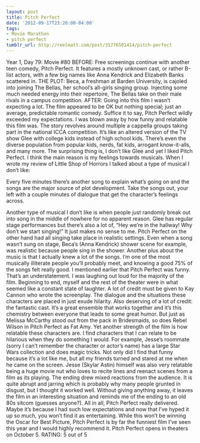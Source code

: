 ```yaml
---
layout: post
title: Pitch Perfect
date: '2012-09-17T23:20:00-04:00'
tags:
- Movie Marathon
- pitch perfect
tumblr_url: http://reelmatt.com/post/31776501414/pitch-perfect
---
```

Year 1, Day 79: Movie #80
BEFORE: Free screenings continue with another teen comedy, Pitch Perfect. It features a mostly unknown cast, or rather B-list actors, with a few big names like Anna Kendrick and Elizabeth Banks scattered in.
THE PLOT: Beca, a freshman at Barden University, is cajoled into joining The Bellas, her school’s all-girls singing group. Injecting some much needed energy into their repertoire, The Bellas take on their male rivals in a campus competition.
AFTER: Going into this film I wasn’t expecting a lot. The film appeared to be OK but nothing special; just an average, predictable romantic comedy. Suffice it to say, Pitch Perfect wildly exceeded my expectations. I was blown away by how funny and relatable this film was.
The story revolves around multiple a cappella groups taking part in the national ICCA competition. It’s like an altered version of the TV show Glee with college kids instead of high school kids. There’s even the diverse population from popular kids, nerds, fat kids, arrogant know-it-alls, and many more. The surprising thing is, I don’t like Glee and yet I liked Pitch Perfect. I think the main reason is my feelings towards musicals.
When I wrote my review of Little Shop of Horrors I talked about a type of musical I don’t like:

Every five minutes there’s another song to explain what’s going on and the songs are the major source of plot development. Take the songs out, your left with a couple minutes of dialogue that get the character’s feelings across.

Another type of musical I don’t like is when people just randomly break out into song in the middle of nowhere for no apparent reason. Glee has regular stage performances but there’s also a lot of, “Hey we’re in the hallway! Why don’t we start singing!” It just makes no sense to me. Pitch Perfect on the other hand had all singing take place in realistic settings. Even when a song wasn’t sung on stage, Beca’s (Anna Kendrick) shower scene for example, was realistic because people sing in the shower. Another plus about the music is that I actually knew a lot of the songs. I’m one of the most musically illiterate people you’ll probably meet, and knowing a good 75% of the songs felt really good.
I mentioned earlier that Pitch Perfect was funny. That’s an understatement. I was laughing out loud for the majority of the film. Beginning to end, myself and the rest of the theater were in what seemed like a constant state of laughter. A lot of credit must be given to Kay Cannon who wrote the screenplay. The dialogue and the situations these characters are placed in just exude hilarity. Also deserving of a lot of credit: the fantastic cast. It’s a great ensemble that works together and it’s this chemistry between everyone that leads to some great humor. But just as Melissa McCarthy stood out from the pack in Bridesmaids, so does Rebel Wilson in Pitch Perfect as Fat Amy.
Yet another strength of the film is how relatable these characters are. I find characters that I can relate to be hilarious when they do something I would. For example, Jesse’s roommate (sorry I can’t remember the character or actor’s name) has a large Star Wars collection and does magic tricks. Not only did I find that funny because it’s a lot like me, but all my friends turned and stared at me when he came on the screen. Jesse (Skylar Astin) himself was also very relatable being a huge movie nut who loves to recite lines and reenact scenes from a film as its playing.
The ending drew mixed reactions from the audience. It is quite abrupt and jarring which is probably why many people grunted in disgust, but I thought it worked well. Without giving anything away, it leaves the film in an interesting situation and reminds me of the ending to an old 80s sitcom (guesses anyone?).
All in all, Pitch Perfect really delivered. Maybe it’s because I had such low expectations and now that I’ve hyped it up so much, you won’t find it as entertaining. While this won’t be winning the Oscar for Best Picture, Pitch Perfect is by far the funniest film I’ve seen this year and I would highly recommend it.
Pitch Perfect opens in theaters on October 5.
RATING: 5 out of 5
